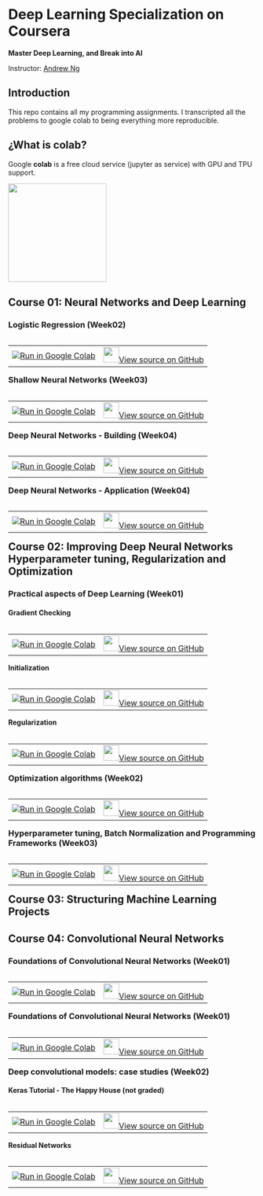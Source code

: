 # Deep Learning Specialization on Coursera

**Master Deep Learning, and Break into AI**

Instructor: [Andrew Ng](http://www.andrewng.org/)

## Introduction

This repo contains all my programming assignments. I transcripted all the problems to google colab to being everything more reproducible.

##  ¿What is colab?

Google **colab** is a free cloud service (jupyter as service) with GPU and TPU support.

<img class="center"  height="200" src="https://colab.research.google.com/img/colab_favicon_256px.png" >

## Course 01: Neural Networks and Deep Learning

### Logistic Regression (Week02)

<table align="left"><td>
  <a target="_blank"  href="https://colab.research.google.com/github/csaybar/DLcoursera/blob/master/Neural%20Networks%20and%20Deep%20Learning/week2/Logistic%20Regression%20as%20a%20Neural%20Network/Logistic%2BRegression%2Bwith%2Ba%2BNeural%2BNetwork%2Bmindset%2Bv5.ipynb">
    <img src="https://www.tensorflow.org/images/colab_logo_32px.png" />Run in Google Colab
  </a>
</td><td>
  <a target="_blank"  href="https://github.com/csaybar/DLcoursera/blob/master/Neural%20Networks%20and%20Deep%20Learning/week2/Logistic%20Regression%20as%20a%20Neural%20Network/Logistic%2BRegression%2Bwith%2Ba%2BNeural%2BNetwork%2Bmindset%2Bv5.ipynb">
    <img width=32px src="https://www.tensorflow.org/images/GitHub-Mark-32px.png" />View source on GitHub</a>
</td></table>

### Shallow Neural Networks (Week03)

<table align="left"><td>
  <a target="_blank"  href="https://colab.research.google.com/github/csaybar/DLcoursera/blob/master/Neural%20Networks%20and%20Deep%20Learning/week3/Planar%20data%20classification%20with%20one%20hidden%20layer/Planar%2Bdata%2Bclassification%2Bwith%2Bone%2Bhidden%2Blayer%2Bv5.ipynb">
    <img src="https://www.tensorflow.org/images/colab_logo_32px.png" />Run in Google Colab
  </a>
</td><td>
  <a target="_blank"  href="https://github.com/csaybar/DLcoursera/blob/master/Neural%20Networks%20and%20Deep%20Learning/week3/Planar%20data%20classification%20with%20one%20hidden%20layer/Planar%2Bdata%2Bclassification%2Bwith%2Bone%2Bhidden%2Blayer%2Bv5.ipynb">
    <img width=32px src="https://www.tensorflow.org/images/GitHub-Mark-32px.png" />View source on GitHub</a>
</td></table>

### Deep Neural Networks - Building (Week04)

<table align="left"><td>
  <a target="_blank"  href="https://colab.research.google.com/github/csaybar/DLcoursera/blob/master/Neural%20Networks%20and%20Deep%20Learning/week4/Building%20your%20Deep%20Neural%20Network%20-%20Step%20by%20Step/Building%2Byour%2BDeep%2BNeural%2BNetwork%2B-%2BStep%2Bby%2BStep%2Bv8.ipynb">
    <img src="https://www.tensorflow.org/images/colab_logo_32px.png" />Run in Google Colab
  </a>
</td><td>
  <a target="_blank"  href="https://github.com/csaybar/DLcoursera/blob/master/Neural%20Networks%20and%20Deep%20Learning/week4/Building%20your%20Deep%20Neural%20Network%20-%20Step%20by%20Step/Building%2Byour%2BDeep%2BNeural%2BNetwork%2B-%2BStep%2Bby%2BStep%2Bv8.ipynb">
    <img width=32px src="https://www.tensorflow.org/images/GitHub-Mark-32px.png" />View source on GitHub</a>
</td></table>


### Deep Neural Networks - Application (Week04)

<table align="left"><td>
  <a target="_blank"  href="https://colab.research.google.com/github/csaybar/DLcoursera/blob/master/Neural%20Networks%20and%20Deep%20Learning/week4/Deep%20Neural%20Network%20Application%20Image%20Classification/Deep%2BNeural%2BNetwork%2B-%2BApplication%2Bv8.ipynb">
    <img src="https://www.tensorflow.org/images/colab_logo_32px.png" />Run in Google Colab
  </a>
</td><td>
  <a target="_blank"  href="https://github.com/csaybar/DLcoursera/blob/master/Neural%20Networks%20and%20Deep%20Learning/week4/Deep%20Neural%20Network%20Application%20Image%20Classification/Deep%2BNeural%2BNetwork%2B-%2BApplication%2Bv8.ipynb">
    <img width=32px src="https://www.tensorflow.org/images/GitHub-Mark-32px.png" />View source on GitHub</a>
</td></table>

## Course 02: Improving Deep Neural Networks Hyperparameter tuning, Regularization and Optimization

### Practical aspects of Deep Learning (Week01)

#### Gradient Checking

<table align="left"><td>
  <a target="_blank"  href="https://colab.research.google.com/github/csaybar/DLcoursera/blob/master/Improving%20Deep%20Neural%20Networks%20Hyperparameter%20tuning%2C%20Regularization%20and%20Optimization/week5/Gradient%20Checking/Gradient%2BChecking%2Bv1.ipynb">
    <img src="https://www.tensorflow.org/images/colab_logo_32px.png" />Run in Google Colab
  </a>
</td><td>
  <a target="_blank"  href="https://github.com/csaybar/DLcoursera/blob/master/Improving%20Deep%20Neural%20Networks%20Hyperparameter%20tuning%2C%20Regularization%20and%20Optimization/week5/Gradient%20Checking/Gradient%2BChecking%2Bv1.ipynb">
    <img width=32px src="https://www.tensorflow.org/images/GitHub-Mark-32px.png" />View source on GitHub</a>
</td></table>

#### Initialization

<table align="left"><td>
  <a target="_blank"  href="https://colab.research.google.com/github/csaybar/DLcoursera/blob/master/Improving%20Deep%20Neural%20Networks%20Hyperparameter%20tuning%2C%20Regularization%20and%20Optimization/week5/Initialization/Initialization.ipynb">
    <img src="https://www.tensorflow.org/images/colab_logo_32px.png" />Run in Google Colab
  </a>
</td><td>
  <a target="_blank"  href="https://github.com/csaybar/DLcoursera/blob/master/Improving%20Deep%20Neural%20Networks%20Hyperparameter%20tuning%2C%20Regularization%20and%20Optimization/week5/Initialization/Initialization.ipynb">
    <img width=32px src="https://www.tensorflow.org/images/GitHub-Mark-32px.png" />View source on GitHub</a>
</td></table>

#### Regularization

<table align="left"><td>
  <a target="_blank"  href="https://colab.research.google.com/github/csaybar/DLcoursera/blob/master/Improving%20Deep%20Neural%20Networks%20Hyperparameter%20tuning%2C%20Regularization%20and%20Optimization/week5/Regularization/Regularization%2B-%2Bv2.ipynb">
    <img src="https://www.tensorflow.org/images/colab_logo_32px.png" />Run in Google Colab
  </a>
</td><td>
  <a target="_blank"  href="https://github.com/csaybar/DLcoursera/blob/master/Improving%20Deep%20Neural%20Networks%20Hyperparameter%20tuning%2C%20Regularization%20and%20Optimization/week5/Regularization/Regularization%2B-%2Bv2.ipynb">
    <img width=32px src="https://www.tensorflow.org/images/GitHub-Mark-32px.png" />View source on GitHub</a>
</td></table>

### Optimization algorithms (Week02)

<table align="left"><td>
  <a target="_blank"  href="https://colab.research.google.com/github/csaybar/DLcoursera/blob/master/Improving%20Deep%20Neural%20Networks%20Hyperparameter%20tuning%2C%20Regularization%20and%20Optimization/week6/Optimization%2Bmethods.ipynb">
    <img src="https://www.tensorflow.org/images/colab_logo_32px.png" />Run in Google Colab
  </a>
</td><td>
  <a target="_blank"  href="https://github.com/csaybar/DLcoursera/blob/master/Improving%20Deep%20Neural%20Networks%20Hyperparameter%20tuning%2C%20Regularization%20and%20Optimization/week6/Optimization%2Bmethods.ipynb">
    <img width=32px src="https://www.tensorflow.org/images/GitHub-Mark-32px.png" />View source on GitHub</a>
</td></table>

### Hyperparameter tuning, Batch Normalization and Programming Frameworks (Week03)

<table align="left"><td>
  <a target="_blank"  href="https://colab.research.google.com/github/csaybar/DLcoursera/blob/master/Improving%20Deep%20Neural%20Networks%20Hyperparameter%20tuning%2C%20Regularization%20and%20Optimization/week7/Tensorflow%2BTutorial.ipynb">
    <img src="https://www.tensorflow.org/images/colab_logo_32px.png" />Run in Google Colab
  </a>
</td><td>
  <a target="_blank"  href="https://github.com/csaybar/DLcoursera/blob/master/Improving%20Deep%20Neural%20Networks%20Hyperparameter%20tuning%2C%20Regularization%20and%20Optimization/week7/Tensorflow%2BTutorial.ipynb">
    <img width=32px src="https://www.tensorflow.org/images/GitHub-Mark-32px.png" />View source on GitHub</a>
</td></table>

## Course 03: Structuring Machine Learning Projects

## Course 04: Convolutional Neural Networks

### Foundations of Convolutional Neural Networks (Week01)

<table align="left"><td>
  <a target="_blank"  href="https://colab.research.google.com/github/csaybar/DLcoursera/blob/master/Improving%20Deep%20Neural%20Networks%20Hyperparameter%20tuning%2C%20Regularization%20and%20Optimization/week7/Tensorflow%2BTutorial.ipynb">
    <img src="https://www.tensorflow.org/images/colab_logo_32px.png" />Run in Google Colab
  </a>
</td><td>
  <a target="_blank"  href="https://github.com/csaybar/DLcoursera/blob/master/Improving%20Deep%20Neural%20Networks%20Hyperparameter%20tuning%2C%20Regularization%20and%20Optimization/week7/Tensorflow%2BTutorial.ipynb">
    <img width=32px src="https://www.tensorflow.org/images/GitHub-Mark-32px.png" />View source on GitHub</a>
</td></table>

### Foundations of Convolutional Neural Networks (Week01)

<table align="left"><td>
  <a target="_blank"  href="https://colab.research.google.com/github/csaybar/DLcoursera/blob/master/Convolutional%20Neural%20Networks/week01/Convolution%2Bmodel%2B-%2BStep%2Bby%2BStep%2B-%2Bv2.ipynb">
    <img src="https://www.tensorflow.org/images/colab_logo_32px.png" />Run in Google Colab
  </a>
</td><td>
  <a target="_blank"  href="https://github.com/csaybar/DLcoursera/blob/master/Convolutional%20Neural%20Networks/week01/Convolution%2Bmodel%2B-%2BStep%2Bby%2BStep%2B-%2Bv2.ipynb">
    <img width=32px src="https://www.tensorflow.org/images/GitHub-Mark-32px.png" />View source on GitHub</a>
</td></table>

### Deep convolutional models: case studies (Week02)

#### Keras Tutorial - The Happy House (not graded)

<table align="left"><td>
  <a target="_blank"  href="https://colab.research.google.com/github/csaybar/DLcoursera/blob/master/Convolutional%20Neural%20Networks/week02/KerasTutorial/Keras%2B-%2BTutorial%2B-%2BHappy%2BHouse%2Bv2.ipynb">
    <img src="https://www.tensorflow.org/images/colab_logo_32px.png" />Run in Google Colab
  </a>
</td><td>
  <a target="_blank"  href="https://github.com/csaybar/DLcoursera/blob/master/Convolutional%20Neural%20Networks/week02/KerasTutorial/Keras%2B-%2BTutorial%2B-%2BHappy%2BHouse%2Bv2.ipynb">
    <img width=32px src="https://www.tensorflow.org/images/GitHub-Mark-32px.png" />View source on GitHub</a>
</td></table>

#### Residual Networks

<table align="left"><td>
  <a target="_blank"  href="https://colab.research.google.com/github/csaybar/DLcoursera/blob/master/Convolutional%20Neural%20Networks/week02/KerasTutorial/Keras%2B-%2BTutorial%2B-%2BHappy%2BHouse%2Bv2.ipynb">
    <img src="https://www.tensorflow.org/images/colab_logo_32px.png" />Run in Google Colab
  </a>
</td><td>
  <a target="_blank"  href="https://github.com/csaybar/DLcoursera/blob/master/Convolutional%20Neural%20Networks/week02/KerasTutorial/Keras%2B-%2BTutorial%2B-%2BHappy%2BHouse%2Bv2.ipynb">
    <img width=32px src="https://www.tensorflow.org/images/GitHub-Mark-32px.png" />View source on GitHub</a>
</td></table>

